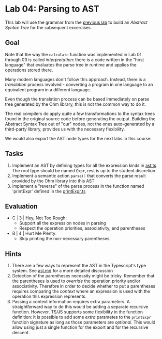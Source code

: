# Lab 04: Parsing to AST

This lab will use the grammar from the [previous lab](../lab03) to build an *Abstract Syntax Tree* for the subsequent excercises.

## Goal

Note that the way the ```calculate``` function was implemented in Lab 01 through 03 is called *interpretation*: there is a code written in the "host language" that evaluates the parse tree in runtime and applies the operations stored there.

Many modern languages don't follow this approach. Instead, there is a *translation* process involved - converting a program in one language to an equivalent program in a different language.

Even though the translation process can be based immediately on parse tree generated by the Ohm library, this is not the common way to do it.

The real compilers do apply quite a few transformations to the syntax trees found in the original source code before generating the output.
Building the Abstract Syntax Tree out of "our" nodes, not the ones auto-generated by a third-party library, provides us with the necessary flexibility.

We would also export the AST node types for the next labs in this course.

## Tasks

1. Implement an AST by defining types for all the expression kinds in [ast.ts](src/ast.ts). The root type should be named `Expr`, rest is up to the student discretion.
2. Implement a semantic action `parse()` that converts the parse result provided by the Ohm library into this AST
3. Implement a "reverse" of the parse process in the function named 'printExpr' defined in the [printExpr.ts](src/printExpr.ts)

## Evaluation

- C | 3 | Hey, Not Too Rough:
  - Support all the expression nodes in parsing
  - Respect the operation priorities, associativity, and parentheses
- B | 4 | Hurt Me Plenty:
  - Skip printing the non-necessary parentheses

## Hints

1. There are a few ways to represent the AST in the Typescript's type system. See [ast.md](ast.md) for a more detailed discussion
2. Detection of the parentheses necessity might be tricky. Remember that the parentheses is used to *override* the operation priority and/or associativity. Therefore in order to decide whether to put a parentheses requires comparing the *context* where an expression is used with the operation this expression represents.
3. Passing a context information requires extra parameters. A straightforward way to do this would be adding a separate recursive function. However, TS/JS supports some flexibility in the function definition: it is possible to add some *extra* parametes to the `printExpr` function signature as long as those parameters are *optional*. This would allow using just a single function for the export and for the recursive descent.
